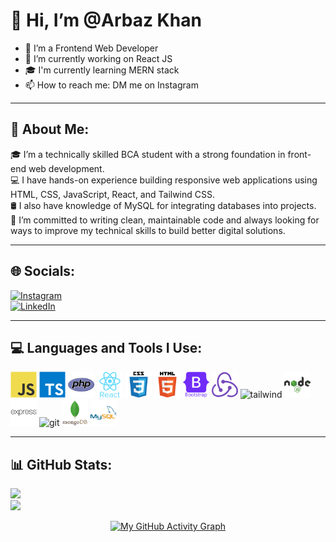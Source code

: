 # 👋 Hi, I’m @Arbaz Khan  
- 👀 I’m a Frontend Web Developer  
- 🌱 I’m currently working on React JS
- 🎓 I'm currently learning MERN stack
- 📫 How to reach me: DM me on Instagram 

---

## 💫 About Me:
🎓 I’m a technically skilled BCA student with a strong foundation in front-end web development.  
💻 I have hands-on experience building responsive web applications using HTML, CSS, JavaScript, React, and Tailwind CSS.  
🛢️ I also have knowledge of MySQL for integrating databases into projects.  
🧠 I’m committed to writing clean, maintainable code and always looking for ways to improve my technical skills to build better digital solutions.  

---

## 🌐 Socials:
[![Instagram](https://img.shields.io/badge/Instagram-%23E4405F.svg?logo=Instagram&logoColor=white)](https://instagram.com/xr_arbazsaifi)  
[![LinkedIn](https://img.shields.io/badge/LinkedIn-%230077B5.svg?logo=linkedin&logoColor=white)](https://www.linkedin.com/in/arbazzkhann)  

---

## 💻 Languages and Tools I Use:
<p>
  <img src="https://raw.githubusercontent.com/devicons/devicon/master/icons/javascript/javascript-original.svg" alt="javascript" width="42" height="42"/>
  <img src="https://raw.githubusercontent.com/devicons/devicon/master/icons/typescript/typescript-original.svg" alt="typescript" width="42" height="42"/>
  <img src="https://raw.githubusercontent.com/devicons/devicon/master/icons/php/php-original.svg" alt="php" width="42" height="42"/>
  <img src="https://raw.githubusercontent.com/devicons/devicon/master/icons/react/react-original-wordmark.svg" alt="react" width="42" height="42"/>
  <img src="https://raw.githubusercontent.com/devicons/devicon/master/icons/css3/css3-original-wordmark.svg" alt="css3" width="42" height="42"/>
  <img src="https://raw.githubusercontent.com/devicons/devicon/master/icons/html5/html5-original-wordmark.svg" alt="html5" width="42" height="42"/>
  <img src="https://raw.githubusercontent.com/devicons/devicon/master/icons/bootstrap/bootstrap-plain-wordmark.svg" alt="bootstrap" width="42" height="42"/>
  <img src="https://raw.githubusercontent.com/devicons/devicon/master/icons/redux/redux-original.svg" alt="redux" width="42" height="42"/>
  <img src="https://www.vectorlogo.zone/logos/tailwindcss/tailwindcss-icon.svg" alt="tailwind" width="42" height="42"/>
  <img src="https://raw.githubusercontent.com/devicons/devicon/master/icons/nodejs/nodejs-original-wordmark.svg" alt="nodejs" width="42" height="42"/>
  <img src="https://raw.githubusercontent.com/devicons/devicon/master/icons/express/express-original-wordmark.svg" alt="express" width="42" height="42"/>
  <img src="https://www.vectorlogo.zone/logos/git-scm/git-scm-icon.svg" alt="git" width="42" height="42"/>
  <img src="https://raw.githubusercontent.com/devicons/devicon/master/icons/mongodb/mongodb-original-wordmark.svg" alt="mongodb" width="42" height="42"/>
  <img src="https://raw.githubusercontent.com/devicons/devicon/master/icons/mysql/mysql-original-wordmark.svg" alt="mysql" width="42" height="42"/>
</p>

---

## 📊 GitHub Stats:
![](https://github-readme-streak-stats.herokuapp.com/?user=arbazzkhann&theme=dark&hide_border=false)<br/>
![](https://github-readme-stats.vercel.app/api/top-langs/?username=arbazzkhann&theme=dark&hide_border=false&include_all_commits=false&count_private=false&layout=compact)

<p align="center">
  <a href="https://github.com/arbazzkhann/github-readme-activity-graph">
    <img src="https://github-readme-activity-graph.vercel.app/graph?username=arbazzkhann&theme=tokyo-night&area=true&hide_border=true" alt="My GitHub Activity Graph" />
  </a>
</p>


<!--
---

[![](https://visitcount.itsvg.in/api?id=arbazzkhann&icon=0&color=0)](https://visitcount.itsvg.in)
-->
